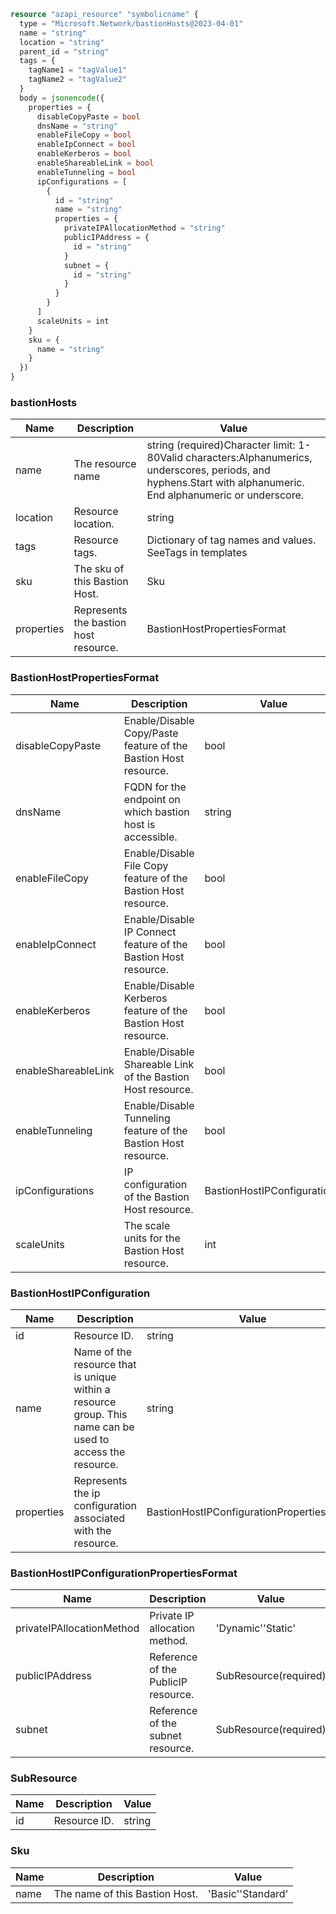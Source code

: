 ```terraform
resource "azapi_resource" "symbolicname" {
  type = "Microsoft.Network/bastionHosts@2023-04-01"
  name = "string"
  location = "string"
  parent_id = "string"
  tags = {
    tagName1 = "tagValue1"
    tagName2 = "tagValue2"
  }
  body = jsonencode({
    properties = {
      disableCopyPaste = bool
      dnsName = "string"
      enableFileCopy = bool
      enableIpConnect = bool
      enableKerberos = bool
      enableShareableLink = bool
      enableTunneling = bool
      ipConfigurations = [
        {
          id = "string"
          name = "string"
          properties = {
            privateIPAllocationMethod = "string"
            publicIPAddress = {
              id = "string"
            }
            subnet = {
              id = "string"
            }
          }
        }
      ]
      scaleUnits = int
    }
    sku = {
      name = "string"
    }
  })
}

```

### bastionHosts

| Name | Description | Value |
|-|-|-|
| name | The resource name | string (required)Character limit: 1-80Valid characters:Alphanumerics, underscores, periods, and hyphens.Start with alphanumeric. End alphanumeric or underscore. |
| location | Resource location. | string |
| tags | Resource tags. | Dictionary of tag names and values. SeeTags in templates |
| sku | The sku of this Bastion Host. | Sku |
| properties | Represents the bastion host resource. | BastionHostPropertiesFormat |


### BastionHostPropertiesFormat

| Name | Description | Value |
|-|-|-|
| disableCopyPaste | Enable/Disable Copy/Paste feature of the Bastion Host resource. | bool |
| dnsName | FQDN for the endpoint on which bastion host is accessible. | string |
| enableFileCopy | Enable/Disable File Copy feature of the Bastion Host resource. | bool |
| enableIpConnect | Enable/Disable IP Connect feature of the Bastion Host resource. | bool |
| enableKerberos | Enable/Disable Kerberos feature of the Bastion Host resource. | bool |
| enableShareableLink | Enable/Disable Shareable Link of the Bastion Host resource. | bool |
| enableTunneling | Enable/Disable Tunneling feature of the Bastion Host resource. | bool |
| ipConfigurations | IP configuration of the Bastion Host resource. | BastionHostIPConfiguration[] |
| scaleUnits | The scale units for the Bastion Host resource. | int |


### BastionHostIPConfiguration

| Name | Description | Value |
|-|-|-|
| id | Resource ID. | string |
| name | Name of the resource that is unique within a resource group. This name can be used to access the resource. | string |
| properties | Represents the ip configuration associated with the resource. | BastionHostIPConfigurationPropertiesFormat |


### BastionHostIPConfigurationPropertiesFormat

| Name | Description | Value |
|-|-|-|
| privateIPAllocationMethod | Private IP allocation method. | 'Dynamic''Static' |
| publicIPAddress | Reference of the PublicIP resource. | SubResource(required) |
| subnet | Reference of the subnet resource. | SubResource(required) |


### SubResource

| Name | Description | Value |
|-|-|-|
| id | Resource ID. | string |


### Sku

| Name | Description | Value |
|-|-|-|
| name | The name of this Bastion Host. | 'Basic''Standard' |


